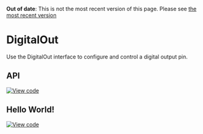 <span class="warnings">**Out of date**: This is not the most recent version of this page. Please see [the most recent version](https://os.mbed.com/docs/latest/reference/digitalout.html)</span>
# DigitalOut

Use the DigitalOut interface to configure and control a digital output pin. 

## API

[![View code](https://www.mbed.com/embed/?type=library)](https://docs.mbed.com/docs/mbed-os-api/en/mbed-os-5.3/api/classmbed_1_1DigitalOut.html) 

## Hello World!

[![View code](https://www.mbed.com/embed/?url=https://developer.mbed.org/teams/mbed_example/code/DigitalOut_HelloWorld/)](https://developer.mbed.org/teams/mbed_example/code/DigitalOut_HelloWorld/file/78036976f155/main.cpp) 

